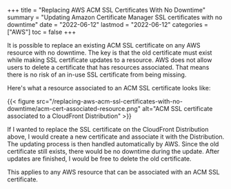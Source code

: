 +++
title = "Replacing AWS ACM SSL Certificates With No Downtime"
summary = "Updating Amazon Certificate Manager SSL certificates with no downtime"
date = "2022-06-12"
lastmod = "2022-06-12"
categories = ["AWS"]
toc = false
+++

It is possible to replace an existing ACM SSL certificate on any AWS resource with no downtime.
The key is that the old certificate must exist while making SSL certificate updates to a resource. AWS does not allow users to delete a certificate that has resources associated. That means there is no risk of an in-use SSL certificate from being missing.

Here's what a resource associated to an ACM SSL certificate looks like:

{{< figure src="/replacing-aws-acm-ssl-certificates-with-no-downtime/acm-cert-associated-resource.png" alt="ACM SSL certificate associated to a CloudFront Distribution" >}}

If I wanted to replace the SSL certificate on the CloudFront Distribution above, I would create a new certificate and associate it with the Distribution.
The updating process is then handled automatically by AWS. Since the old certificate still exists, there would be no downtime during the update. After updates are finished, I would be free to delete the old certificate.

This applies to any AWS resource that can be associated with an ACM SSL certificate.